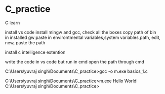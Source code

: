 # C_practice
 C learn

 install vs code 
 install mingw and gcc, check all the boxes
 copy path of bin in installed gw
 paste in environtmental variables,system variables,path, edit, new, paste the path

install c intelligence extention

write the code in vs code but run in cmd
open the path through cmd  


C:\Users\yuvraj singh\Documents\C_practice>gcc -o m.exe basics_1.c

C:\Users\yuvraj singh\Documents\C_practice>m.exe
Hello World
C:\Users\yuvraj singh\Documents\C_practice>
